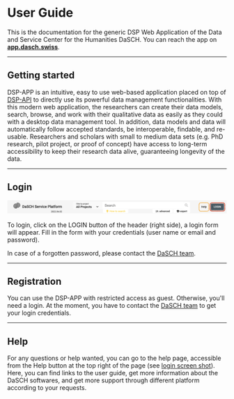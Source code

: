 # User Guide

This is the documentation for the generic DSP Web Application of the Data and Service Center for the Humanities DaSCH. You can reach the app on **[app.dasch.swiss](https://app.dasch.swiss)**.

---

## Getting started

DSP-APP is an intuitive, easy to use web-based application placed on top of [DSP-API](https://docs.dasch.swiss/latest/DSP-API/01-introduction/what-is-dsp/) to directly use its powerful data management functionalities. With this modern web application, the researchers can create their data models, search, browse, and work with their qualitative data as easily as they could with a desktop data management tool. In addition, data models and data will automatically follow accepted standards, be interoperable, findable, and re-usable. Researchers and scholars with small to medium data sets (e.g. PhD research, pilot project, or proof of concept) have access to long-term accessibility to keep their research data alive, guaranteeing longevity of the data.

---

## Login

![Get access to the login form.](../assets/images/dashboard-header.png)

To login, click on the LOGIN button of the header (right side), a login form will appear. Fill in the form with your credentials (user name or email and password).

In case of a forgotten password, please contact the [DaSCH team](mailto:support@dasch.swiss).

---

## Registration

You can use the DSP-APP with restricted access as guest. Otherwise, you'll need a login. At the moment, you have to contact the [DaSCH team](mailto:support@dasch.swiss) to get your login credentials.

---

## Help

For any questions or help wanted, you can go to the help page, accessible from the Help button at the top right of the page (see [login screen shot](#login)). Here, you can find links to the user guide, get more information about the DaSCH softwares, and get more support through different platform according to your requests.
